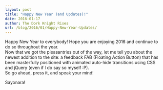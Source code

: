 ```yaml
---
layout: post
title: "Happy New Year (and Updates)!"
date: 2016-01-17
author: The Dork Knight Rises
url: /blog/2016/01/Happy-New-Year-Updates/
---
```


Happy New Year to everybody! Hope you are enjoying 2016 and continue to do so throughout the year.
<br>Now that we got the pleasantries out of the way, let me tell you about the newest addition to the site: a feedback FAB (Floating Action Button) that has been masterfully positioned with animated auto-hide transitions using CSS and jQuery (even if I do say so myself :P).
<br>So go ahead, press it, and speak your mind!

Sayonara!
